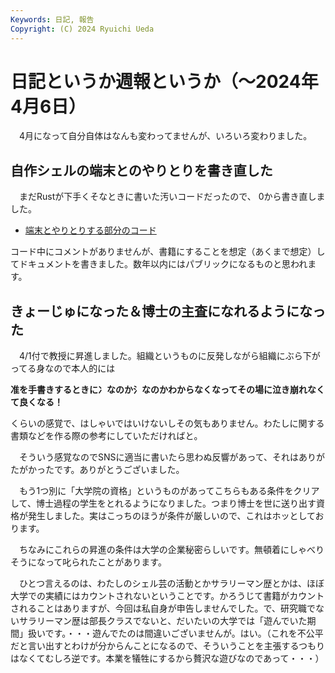 ```yaml
---
Keywords: 日記, 報告
Copyright: (C) 2024 Ryuichi Ueda
---
```


# 日記というか週報というか（〜2024年4月6日）

　4月になって自分自体はなんも変わってませんが、いろいろ変わりました。

## 自作シェルの端末とのやりとりを書き直した

　まだRustが下手くそなときに書いた汚いコードだったので、
0から書き直しました。

* [端末とやりとりする部分のコード](https://github.com/shellgei/rusty_bash/blob/terminal_16/src/feeder/terminal.rs)

コード中にコメントがありませんが、書籍にすることを想定（あくまで想定）してドキュメントを書きました。数年以内にはパブリックになるものと思われます。

## きょーじゅになった＆博士の主査になれるようになった

　4/1付で教授に昇進しました。組織というものに反発しながら組織にぶら下がってる身なので本人的には

**准を手書きするときに冫なのか氵なのかわからなくなってその場に泣き崩れなくて良くなる！**

くらいの感覚で、はしゃいではいけないしその気もありません。わたしに関する書類などを作る際の参考にしていただければと。

　そういう感覚なのでSNSに適当に書いたら思わぬ反響があって、それはありがたがかったです。ありがとうございました。

　もう1つ別に「大学院の資格」というものがあってこちらもある条件をクリアして、博士過程の学生をとれるようになりました。つまり博士を世に送り出す資格が発生しました。実はこっちのほうが条件が厳しいので、これはホッとしております。

　ちなみにこれらの昇進の条件は大学の企業秘密らしいです。無頓着にしゃべりそうになって叱られたことがあります。

　ひとつ言えるのは、わたしのシェル芸の活動とかサラリーマン歴とかは、ほぼ大学での実績にはカウントされないということです。かろうじて書籍がカウントされることはありますが、今回は私自身が申告しませんでした。で、研究職でないサラリーマン歴は部長クラスでないと、だいたいの大学では「遊んでいた期間」扱いです。・・・遊んでたのは間違いございませんが。はい。（これを不公平だと言い出すとわけが分からんことになるので、そういうことを主張するつもりはなくてむしろ逆です。本業を犠牲にするから贅沢な遊びなのであって・・・）

